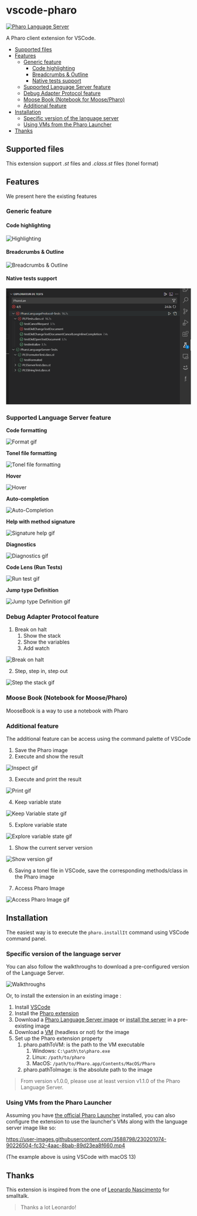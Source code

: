 # vscode-pharo <!-- omit in toc -->

[![Pharo Language Server](https://vsmarketplacebadges.dev/version/badetitou.pharo-language-server.png)](https://marketplace.visualstudio.com/items?itemName=badetitou.pharo-language-server)

A Pharo client extension for VSCode.

- [Supported files](#supported-files)
- [Features](#features)
  - [Generic feature](#generic-feature)
    - [Code highlighting](#code-highlighting)
    - [Breadcrumbs \& Outline](#breadcrumbs--outline)
    - [Native tests support](#native-tests-support)
  - [Supported Language Server feature](#supported-language-server-feature)
  - [Debug Adapter Protocol feature](#debug-adapter-protocol-feature)
  - [Moose Book (Notebook for Moose/Pharo)](#moose-book-notebook-for-moosepharo)
  - [Additional feature](#additional-feature)
- [Installation](#installation)
  - [Specific version of the language server](#specific-version-of-the-language-server)
  - [Using VMs from the Pharo Launcher](#using-vms-from-the-pharo-launcher)
- [Thanks](#thanks)

## Supported files

This extension support *.st* files and *.class.st* files (tonel format)

## Features

We present here the existing features

### Generic feature

#### Code highlighting

![Highlighting](https://raw.githubusercontent.com/badetitou/vscode-pharo/main/docs/img/highlighting.png)

#### Breadcrumbs & Outline

![Breadcrumbs & Outline](https://raw.githubusercontent.com/badetitou/vscode-pharo/main/docs/img/breadcrumbs-and-outline.gif)

#### Native tests support

![Native test image](https://raw.githubusercontent.com/badetitou/vscode-pharo/main/docs/img/native-test.png)

### Supported Language Server feature

**Code formatting**

![Format gif](https://raw.githubusercontent.com/badetitou/vscode-pharo/main/docs/img/format.gif)

**Tonel file formatting**

![Tonel file formatting](https://raw.githubusercontent.com/badetitou/vscode-pharo/main/docs/img/format-tonel.gif)

**Hover**

![Hover](https://raw.githubusercontent.com/badetitou/vscode-pharo/main/docs/img/hover.png)

**Auto-completion**

![Auto-Completion](https://raw.githubusercontent.com/badetitou/vscode-pharo/main/docs/img/Auto-completion.gif)

**Help with method signature**

![Signature help gif](https://raw.githubusercontent.com/badetitou/vscode-pharo/main/docs/img/signatureHelp.gif)

**Diagnostics**

![Diagnostics gif](https://raw.githubusercontent.com/badetitou/vscode-pharo/main/docs/img/diagnostics.gif)

**Code Lens (Run Tests)**

![Run test gif](https://raw.githubusercontent.com/badetitou/vscode-pharo/main/docs/img/runTest.gif)

**Jump type Definition**

![Jump type Definition gif](https://raw.githubusercontent.com/badetitou/vscode-pharo/main/docs/img/jump-type-def.gif)

### Debug Adapter Protocol feature

1. Break on halt
   1. Show the stack
   2. Show the variables
   3. Add watch

![Break on halt](https://raw.githubusercontent.com/badetitou/vscode-pharo/main/docs/img/breakOnHalt.gif)

2. Step, step in, step out

![Step the stack gif](https://raw.githubusercontent.com/badetitou/vscode-pharo/main/docs/img/debugSteps.gif)


### Moose Book (Notebook for Moose/Pharo)

MooseBook is a way to use a notebook with Pharo

### Additional feature

The additional feature can be access using the command palette of VSCode

1. Save the Pharo image
2. Execute and show the result

![Inspect gif](https://raw.githubusercontent.com/badetitou/vscode-pharo/main/docs/img/inspectResult.gif)

3. Execute and print the result

![Print gif](https://raw.githubusercontent.com/badetitou/vscode-pharo/main/docs/img/printResult.gif)

4. Keep variable state

![Keep Variable state gif](https://raw.githubusercontent.com/badetitou/vscode-pharo/main/docs/img/keep-variable-state.gif)

5. Explore variable state

![Explore variable state gif](https://raw.githubusercontent.com/badetitou/vscode-pharo/main/docs/img/documentVariablesBrowser.gif)

1. Show the current server version

![Show version gif](https://raw.githubusercontent.com/badetitou/vscode-pharo/main/docs/img/pharo-version.gif)

6. Saving a tonel file in VSCode, save the corresponding methods/class in the Pharo image

7. Access Pharo Image

![Access Pharo Image gif](https://raw.githubusercontent.com/badetitou/vscode-pharo/main/docs/img/accessPharoImage.gif)

## Installation

The easiest way is to execute the `pharo.installIt` command using VSCode command panel.

### Specific version of the language server

You can also follow the walkthroughs to download a pre-configured version of the Language Server.

![Walkthroughs](https://raw.githubusercontent.com/badetitou/vscode-pharo/main/docs/img/walkthroughs.gif)

Or, to install the extension in an existing image :

1. Install [VSCode](https://code.visualstudio.com/)
2. Install the [Pharo extension](https://marketplace.visualstudio.com/items?itemName=badetitou.pharo-language-server)
3. Download a [Pharo Language Server image](https://github.com/badetitou/Pharo-LanguageServer/releases) or [install the server](https://github.com/badetitou/Pharo-LanguageServer#installation) in a pre-existing image
4. Download a [VM](https://files.pharo.org/vm/pharo-spur64-headless/) (headless or not) for the image
5. Set up the Pharo extension property
   1. pharo.pathToVM: is the path to the VM executable
      1. Windows: `C:\path\to\pharo.exe`
      2. Linux: `/path/to/pharo`
      3. MacOS: `/path/to/Pharo.app/Contents/MacOS/Pharo`
   2. pharo.pathToImage: is the absolute path to the image

> From version v1.0.0, please use at least version v1.1.0 of the Pharo Language Server.

### Using VMs from the Pharo Launcher

Assuming you have [the official Pharo Launcher](https://pharo.org/download) installed, you can also configure the extension to use the launcher's VMs along with the language server image like so:

https://user-images.githubusercontent.com/3588798/230201074-90226504-fc32-4aac-8bab-89d23ea8f660.mp4

(The example above is using VSCode with macOS 13)

## Thanks

This extension is inspired from the one of [Leonardo Nascimento](https://github.com/leocamello/vscode-smalltalk) for smalltalk.

> Thanks a lot Leonardo!

